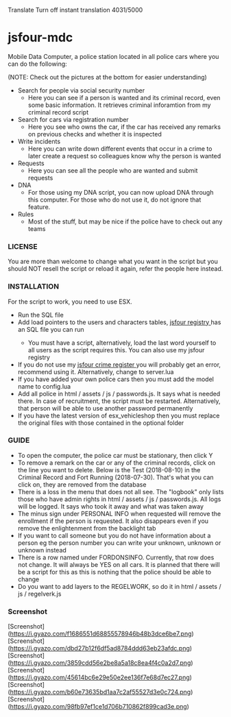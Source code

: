 Translate
Turn off instant translation
4031/5000
# jsfour-mdc

Mobile Data Computer, a police station located in all police cars where you can do the following:

(NOTE: Check out the pictures at the bottom for easier understanding)

* Search for people via social security number
  - Here you can see if a person is wanted and its criminal record, even some basic information. It retrieves criminal inforamtion from my criminal record script
* Search for cars via registration number
  - Here you see who owns the car, if the car has received any remarks on previous checks and whether it is inspected
* Write incidents
  - Here you can write down different events that occur in a crime to later create a request so colleagues know why the person is wanted
* Requests
  - Here you can see all the people who are wanted and submit requests
* DNA
  - For those using my DNA script, you can now upload DNA through this computer. For those who do not use it, do not ignore that feature.
* Rules
  - Most of the stuff, but may be nice if the police have to check out any teams

### LICENSE
You are more than welcome to change what you want in the script but you should NOT resell the script or reload it again, refer the people here instead.

### INSTALLATION
For the script to work, you need to use ESX.

* Run the SQL file
* Add load pointers to the users and characters tables, <a href="https://github.com/jonassvensson4/jsfour-register"> jsfour registry <a/> has an SQL file you can run
  - You must have a script, alternatively, load the last word yourself to all users as the script requires this. You can also use my jsfour registry
* If you do not use my <a href="https://github.com/jonassvensson4/jsfourbrottsregister"> jsfour crime register <a/> you will probably get an error, recommend using it. Alternatively, change to server.lua
* If you have added your own police cars then you must add the model name to config.lua
* Add all police in html / assets / js / passwords.js. It says what is needed there. In case of recruitment, the script must be restarted. Alternatively, that person will be able to use another password permanently
* If you have the latest version of esx_vehicleshop then you must replace the original files with those contained in the optional folder
  
### GUIDE
* To open the computer, the police car must be stationary, then click Y
* To remove a remark on the car or any of the criminal records, click on the line you want to delete. Below is the Test (2018-08-10) in the Criminal Record and Fort Running (2018-07-30). That's what you can click on, they are removed from the database
* There is a loss in the menu that does not all see. The "logbook" only lists those who have admin rights in html / assets / js / passwords.js. All logs will be logged. It says who took it away and what was taken away
* The minus sign under PERSONAL INFO when requested will remove the enrollment if the person is requested. It also disappears even if you remove the enlightenment from the backlight tab
* If you want to call someone but you do not have information about a person eg the person number you can write your unknown, unknown or unknown instead
* There is a row named under FORDONSINFO. Currently, that row does not change. It will always be YES on all cars. It is planned that there will be a script for this as this is nothing that the police should be able to change
* Do you want to add layers to the REGELWORK, so do it in html / assets / js / regelverk.js

### Screenshot
[Screenshot] (https://i.gyazo.com/f1686551d68855578946b48b3dce6be7.png)
[Screenshot] (https://i.gyazo.com/dbd27b12f6df5ad8784ddd63eb23afdc.png)
[Screenshot] (https://i.gyazo.com/3859cdd56e2be8a5a18c8ea4f4c0a2d7.png)
[Screenshot] (https://i.gyazo.com/45614bc6e29e50e2ee136f7e68d7ec27.png)
[Screenshot] (https://i.gyazo.com/b60e73635bd1aa7c2af55527d3e0c724.png)
[Screenshot] (https://i.gyazo.com/98fb97ef1ce1d706b710862f899cad3e.png)

